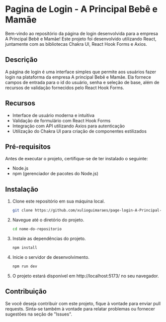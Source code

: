 # Pagina de Login - A Principal Bebê e Mamãe

Bem-vindo ao repositório da página de login desenvolvida para a empresa A Principal Bebê e Mamãe! Este projeto foi desenvolvido utilizando React, juntamente com as bibliotecas Chakra UI, React Hook Forms e Axios.

## Descrição

A página de login é uma interface simples que permite aos usuários fazer login na plataforma da empresa A principal Bebê e Mamãe. Ela fornece campos de entrada para o id do usuário, senha e seleção de base, além de recursos de validação fornecidos pelo React Hook Forms.

## Recursos

- Interface de usuário moderna e intuitiva
- Validação de formulário com React Hook Forms
- Integração com API utilizando Axios para autenticação
- Utilização do Chakra UI para criação de componentes estilizados

## Pré-requisitos

Antes de executar o projeto, certifique-se de ter instalado o seguinte:

- Node.js
- npm (gerenciador de pacotes do Node.js)

## Instalação

1. Clone este repositório em sua máquina local.
   ```bash
   git clone https://github.com/xulioguimaraes/page-login-A-Principal-Bebe-e-Mamae.git 
   ```
2. Navegue até o diretório do projeto.
   ```bash 
   cd nome-do-repositorio
   ```
3. Instale as dependências do projeto.
   ```bash 
   npm install
   ```

4. Inicie o servidor de desenvolvimento.
   ```bash 
   npm run dev
   ```
4. O projeto estará disponível em http://localhost:5173/ no seu navegador.

## Contribuição
Se você deseja contribuir com este projeto, fique à vontade para enviar pull requests. Sinta-se também à vontade para relatar problemas ou fornecer sugestões na seção de "Issues".



